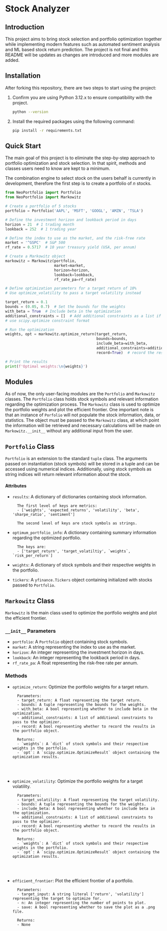 # Stock Analyzer

## Introduction

This project aims to bring stock selection and portfolio optimization together while 
implementing modern features such as automated sentiment analysis and ML based stock return
prediction. The project is not final and this README will be updates as changes are 
introduced and more modules are added.

## Installation
After forking this repository, there are two steps to start using the project:
1. Confirm you are using Python 3.12.x to ensure compatibility with the project.
    ```bash
    python --version
    ```
2. Install the required packages using the following command:
    ```bash
    pip install -r requirements.txt
    ```
   
## Quick Start
The main goal of this project is to eliminate the step-by-step approach to portfolio
optimization and stock selection. In that spirit, methods and classes users need to know
are kept to a minimum.

The combination engine to select stock on the users behalf is currently in development,
therefore the first step is to create a portfolio of $n$ stocks.

```python
from NeoPortfolio import Portfolio
from NeoPortfolio import Markowitz

# Create a portfolio of 5 stocks
portfolio = Portfolio('AAPL', 'MSFT', 'GOOGL', 'AMZN', 'TSLA')

# Define the investment horizon and lookback period in days
horizon = 21  # 1 trading month
lookback = 252  # 1 trading year

# Define the index to use as the market, and the risk-free rate
market = '^GSPC'  # S&P 500
rf_rate = 0.5717  # 10 year treasury yield (USA, per annum)

# Create a Markowitz object
markowitz = Markowitz(portfolio,
                      market=market,
                      horizon=horizon,
                      lookback=lookback,
                      rf_rate_pa=rf_rate)

# Define optimization parameters for a target return of 10%
# Use optimize_volatility to pass a target volatility instead

target_return = 0.1
bounds = (0.05, 0.7)  # Set the bounds for the weights
with_beta = True  # Include beta in the optimization
additional_constraints = []  # Add additional constraints as a list if needed
# use scipy.optimize constraint format

# Run the optimization
weights, opt = markowitz.optimize_return(target_return,
                                         bounds=bounds,
                                         include_beta=with_beta,
                                         additional_constraints=additional_constraints,
                                         record=True)  # record the results in the portfolio object

# Print the results
print(f'Optimal weights:\n{weights}')
```

## Modules
As of now, the only user-facing modules are the `Portfolio` and `Markowitz` 
classes. The `Portfolio` class holds stock symbols and relevant information
regarding the optimization process. The `Markowitz` class is used to optimize
the portfolio weights and plot the efficient frontier. One important note is that
an instance of `Porfolio` will not populate the stock information, data, or 
statistics. The object must be passed to the `Markowitz` class, at which point
the information will be retrieved and necessary calculations will be made on
`Markowitz.__init__` without any additional input from the user.

## `Portfolio` Class
`Portfolio` is an extension to the standard `tuple` class. The arguments passed
on instantiation (stock symbols) will be stored in a tuple and can be accessed 
using numerical indices. Additionally, using stock symbols as string indices
will return relevant information about the stock.

#### Attributes
- `results`: A dictionary of dictionaries containing stock information.

        The first level of keys are metrics: 
        - ['weights', 'expected_returns', 'volatility', 'beta', 'sharpe_ratio', 'sentiment']

        The second level of keys are stock symbols as strings.
- `optimum_portfolio_info`: A dictionary containing summary information regarding the optimized portfolio.

        The keys are:
        - ['target_return', 'target_volatiltiy', `weights`, `risk_per_return`]

- `weights`: A dictionary of stock symbols and their respective weights in the portfolio.
- `tickers`: A `yfinance.Tickers` object containing initialized with stocks passed to `Portfolio`.
    
## `Markowitz` Class
`Markowitz` is the main class used to optimize the portfolio weights 
and plot the efficient frontier.

### `__init__` Parameters
- `portfolio`: A `Portfolio` object containing stock symbols.
- `market`: A string representing the index to use as the market.
- `horizon`: An integer representing the investment horizon in days.
- `lookback`: An integer representing the lookback period in days.
- `rf_rate_pa`: A float representing the risk-free rate per annum.

### Methods
- `optimize_return`: Optimize the portfolio weights for a target return.

        Parameters:
        - target_return: A float representing the target return.
        - bounds: A tuple representing the bounds for the weights.
        - with_beta: A bool representing whether to include beta in the optimization.
        - additional_constraints: A list of additional constraints to pass to the optimizer.
        - record: A bool representing whether to record the results in the portfolio object.

        Returns:
        - `weights`: A `dict` of stock symbols and their respective weights in the portfolio.
        - `opt`: A `scipy.optimize.OptimizeResult` object containing the optimization results.

<br></br>

- `optimize_volatility`: Optimize the portfolio weights for a target volatility.

        Parameters:
        - target_volatility: A float representing the target volatility.
        - bounds: A tuple representing the bounds for the weights.
        - include_beta: A bool representing whether to include beta in the optimization.
        - additional_constraints: A list of additional constraints to pass to the optimizer.
        - record: A bool representing whether to record the results in the portfolio object.

        Returns:
        - `weights`: A `dict` of stock symbols and their respective weights in the portfolio.
        - `opt`: A `scipy.optimize.OptimizeResult` object containing the optimization results.

<br></br>
- `efficient_frontier`: Plot the efficient frontier of a portfolio.

        Parameters:
        - target_input: A string literal ['return', 'volatility'] representing the target to optimize for.
        - n: An integer representing the number of points to plot.
        - save: A bool representing whether to save the plot as a .png file.

        Returns:
        - None

